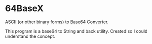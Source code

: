 # 64BaseX
ASCII (or other binary forms) to Base64 Converter.

This program is a base64 to String and back utility.   Created so I could understand the concept.
